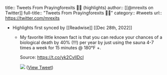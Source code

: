 title:: Tweets From Prayingforexits 🏴‍☠️ (highlights)
author:: [[@mrexits on Twitter]]
full-title:: "Tweets From Prayingforexits 🏴‍☠️"
category:: #tweets
url:: https://twitter.com/mrexits

- Highlights first synced by [[Readwise]] [[Dec 28th, 2022]]
	- My favorite little known fact is that you can reduce your chances of a biological death by 40% (!!!) per year by just using the sauna 4-7 times a week for 15 minutes @ 180°F +. 
	  
	  Source: https://t.co/yk2CvIIDcI 
	  
	  ![](https://pbs.twimg.com/media/FlAba8KakAAzqiD.jpg) ([View Tweet](https://twitter.com/mrexits/status/1607815221728673793))
